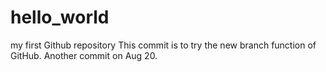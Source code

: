 # hello_world
my first Github repository
This commit is to try the new branch function of GitHub.
Another commit on Aug 20.
